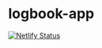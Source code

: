 # logbook-app

[![Netlify Status](https://api.netlify.com/api/v1/badges/e23dddc6-7d34-4712-a666-0ed40624097f/deploy-status)](https://app.netlify.com/sites/logbook-app/deploys)